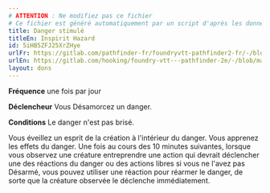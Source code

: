 ```yaml
---
# ATTENTION : Ne modifiez pas ce fichier
# Ce fichier est généré automatiquement par un script d'après les données du module Foundry VTT officiel et de sa traduction
title: Danger stimulé
titleEn: Inspirit Hazard
id: 5iHB5ZFJ25XrZHye
urlFr: https://gitlab.com/pathfinder-fr/foundryvtt-pathfinder2-fr/-/blob/master/data/feats/5iHB5ZFJ25XrZHye.htm
urlEn: https://gitlab.com/hooking/foundry-vtt---pathfinder-2e/-/blob/master/packs/data/feats.db/inspirit-hazard.json
layout: dons
---
```

**Fréquence** une fois par jour

**Déclencheur** Vous Désamorcez un danger.

**Conditions** Le danger n'est pas brisé.

Vous éveillez un esprit de la création à l'intérieur du danger. Vous apprenez les effets du danger. Une fois au cours des 10 minutes suivantes, lorsque vous observez une créature entreprendre une action qui devrait déclencher une des réactions du danger ou des actions libres si vous ne l'avez pas Désarmé, vous pouvez utiliser une réaction pour réarmer le danger, de sorte que la créature observée le déclenche immédiatement.
